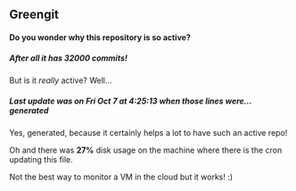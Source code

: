 ## Greengit

#### Do you wonder why this repository is so active?

##### After all it has 32000 commits!

But is it *really* active? Well...

##### Last update was on Fri Oct 7 at 4:25:13 when those lines were... generated

Yes, generated, because it certainly helps a lot to have such an active repo!

Oh and there was **27%** disk usage on the machine
where there is the cron updating this file.

Not the best way to monitor a VM in the cloud but it works! :)

